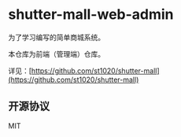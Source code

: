 # shutter-mall-web-admin

为了学习编写的简单商城系统。

本仓库为前端（管理端）仓库。

详见：[https://github.com/st1020/shutter-mall](https://github.com/st1020/shutter-mall)

## 开源协议

MIT
